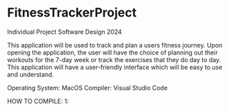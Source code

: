 # FitnessTrackerProject
Individual Project Software Design 2024


This application will be used to track and plan a users fitness journey.
Upon opening the application, the user will have the choice of
planning out their workouts for the 7-day week or
track the exercises that they do day to day.
This application will have a user-friendly interface which will be
easy to use and understand.


Operating System: MacOS
Compiler: Visual Studio Code

HOW TO COMPILE: 
1:  